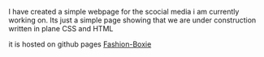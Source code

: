 I have created a simple webpage for the scocial media i am currently working on.
Its just a simple page showing that we are under construction written in plane CSS and HTML

it is hosted on github pages 
[Fashion-Boxie](https://fashionboxie.github.io/)

